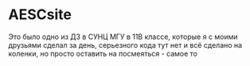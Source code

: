 # AESCsite

Это было одно из ДЗ в СУНЦ МГУ в 11В классе, которые я с моими друзьями сделал за день, серьезного кода тут нет и всё сделано на коленки, но просто оставить на посмеяться - самое то
